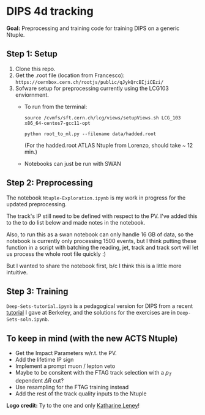 # DIPS 4d tracking

**Goal:** Preprocessing and training code for training DIPS on a generic Ntuple.

## Step 1: Setup

1. Clone this repo.
2. Get the .root file (location from Francesco): `https://cernbox.cern.ch/rootjs/public/qJykQrcBIjiCEzi/`
3. Sofware setup for preprocessing currently using the LCG103 enviornment.
   - To run from the terminal:
     
     `source /cvmfs/sft.cern.ch/lcg/views/setupViews.sh LCG_103 x86_64-centos7-gcc11-opt`

     `python root_to_ml.py --filename data/hadded.root`

      (For the hadded.root ATLAS Ntuple from Lorenzo, should take ~ 12 min.)

   - Notebooks can just be run with SWAN

## Step 2: Preprocessing

The notebook `Ntuple-Exploration.ipynb` is my work in progress for the updated preprocessing.

The track's IP still need to be defined with respect to the PV.
I've added this to the to do list below and made notes in the notebook.

Also, to run this as a swan notebook can only handle 16 GB of data, so the notebook is currently only processing 1500 events, but I think putting these function in a script with batching the reading, jet, track and track sort will let us process the whole root file quickly :) 

But I wanted to share the notebook first, b/c I think this is a little more intuitive.

## Step 3: Training

`Deep-Sets-tutorial.ipynb` is a pedagogical version for DIPS from a recent [tutorial]() I gave at Berkeley, and the solutions for the exercises are in `Deep-Sets-soln.ipynb`.

## To keep in mind (with the new ACTS Ntuple)

- Get the Impact Parameters w/r.t. the PV.
- Add the lifetime IP sign
- Implement a prompt muon / lepton veto
- Maybe to be consitent with the FTAG track selection with a $p_T$ dependent $\Delta R$ cut? 
- Use resampling for the FTAG training instead
- Add the rest of the track quality inputs to the Ntuple


**Logo credit:** Ty to the one and only [Katharine Leney](https://twitter.com/PhysicsCakes)!
